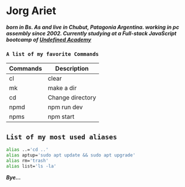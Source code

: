 # Jorg Ariet
***born in Bs. As and live in Chubut, Patagonia Argentina.
working in pc assembly since 2002.
Currently studying at a Full-stack JavaScript bootcamp of [Undefined Academy](https://undefined.academy/)***

### ``A list of my favorite Commands``

| Commands                 |            Description               |
|--------------------------|--------------------------------------|
|cl                        | clear                                |
|mk                        | make a dir                           |
|cd                        |Change directory                      |
|npmd|npm run dev|
|npms|npm start|
 ## ``List of my most used aliases``

```bash
alias ..='cd ..'
alias aptup='sudo apt update && sudo apt upgrade'
alias rm='trash'
alias list='ls -la'
```
***Bye...***
